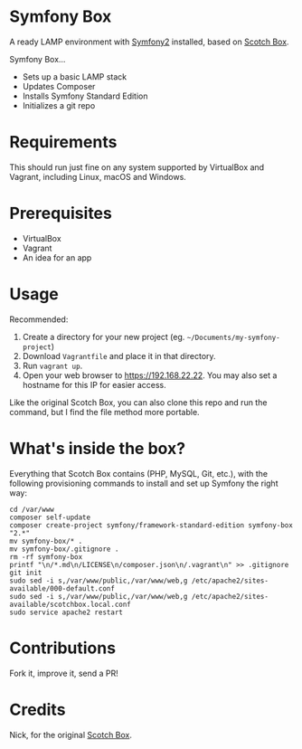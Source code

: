 # Symfony Box

A ready LAMP environment with [Symfony2](https://symfony.com) installed, based on [Scotch Box](https://github.com/scotch-io/scotch-box).

Symfony Box...

- Sets up a basic LAMP stack
- Updates Composer
- Installs Symfony Standard Edition
- Initializes a git repo

# Requirements

This should run just fine on any system supported by VirtualBox and Vagrant, including Linux, macOS and Windows.

# Prerequisites

- VirtualBox
- Vagrant
- An idea for an app

# Usage

Recommended:

1. Create a directory for your new project (eg. `~/Documents/my-symfony-project`)
2. Download `Vagrantfile` and place it in that directory.
3. Run `vagrant up`.
4. Open your web browser to https://192.168.22.22. You may also set a hostname for this IP for easier access.

Like the original Scotch Box, you can also clone this repo and run the command, but I find the file method more portable.

# What's inside the box?

Everything that Scotch Box contains (PHP, MySQL, Git, etc.), with the following provisioning commands to install and set up Symfony the right way:

    cd /var/www
    composer self-update
    composer create-project symfony/framework-standard-edition symfony-box "2.*"
    mv symfony-box/* .
    mv symfony-box/.gitignore .
    rm -rf symfony-box
    printf "\n/*.md\n/LICENSE\n/composer.json\n/.vagrant\n" >> .gitignore
    git init
    sudo sed -i s,/var/www/public,/var/www/web,g /etc/apache2/sites-available/000-default.conf
    sudo sed -i s,/var/www/public,/var/www/web,g /etc/apache2/sites-available/scotchbox.local.conf
    sudo service apache2 restart

# Contributions

Fork it, improve it, send a PR!

# Credits

Nick, for the original [Scotch Box](https://github.com/scotch-io/scotch-box).
